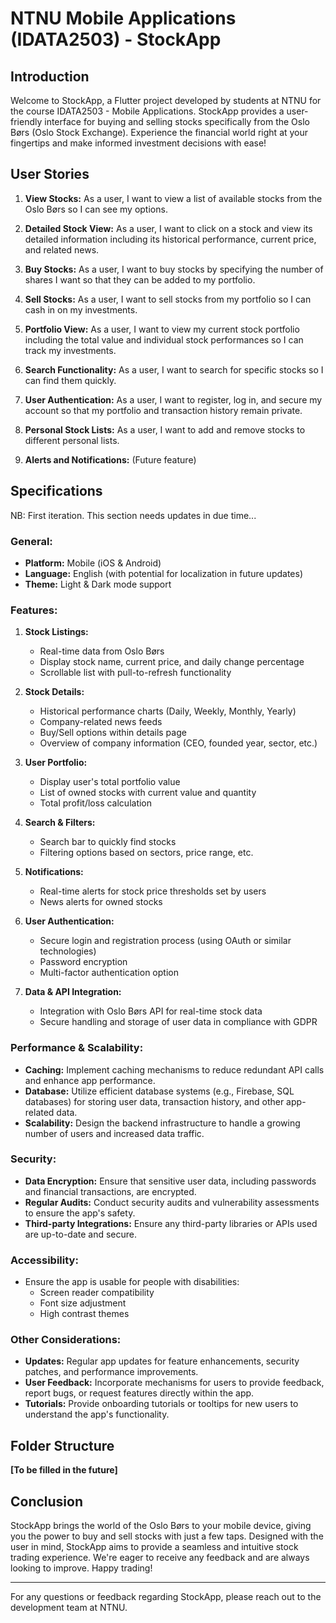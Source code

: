 # NTNU Mobile Applications (IDATA2503) - StockApp

## Introduction

Welcome to StockApp, a Flutter project developed by students at NTNU for the course IDATA2503 - Mobile Applications. StockApp provides a user-friendly interface for buying and selling stocks specifically from the Oslo Børs (Oslo Stock Exchange). Experience the financial world right at your fingertips and make informed investment decisions with ease!

## User Stories

1. **View Stocks:** As a user, I want to view a list of available stocks from the Oslo Børs so I can see my options.
   
2. **Detailed Stock View:** As a user, I want to click on a stock and view its detailed information including its historical performance, current price, and related news.
    
3. **Buy Stocks:** As a user, I want to buy stocks by specifying the number of shares I want so that they can be added to my portfolio.
    
4. **Sell Stocks:** As a user, I want to sell stocks from my portfolio so I can cash in on my investments.
    
5. **Portfolio View:** As a user, I want to view my current stock portfolio including the total value and individual stock performances so I can track my investments.

6. **Search Functionality:** As a user, I want to search for specific stocks so I can find them quickly.

7. **User Authentication:** As a user, I want to register, log in, and secure my account so that my portfolio and transaction history remain private.

8. **Personal Stock Lists:** As a user, I want to add and remove stocks to different personal lists.
   
9. **Alerts and Notifications:** (Future feature)

## Specifications

NB: First iteration. This section needs updates in due time...

### General:

- **Platform:** Mobile (iOS & Android)
- **Language:** English (with potential for localization in future updates)
- **Theme:** Light & Dark mode support

### Features:

1. **Stock Listings:**
   - Real-time data from Oslo Børs
   - Display stock name, current price, and daily change percentage
   - Scrollable list with pull-to-refresh functionality

2. **Stock Details:**
   - Historical performance charts (Daily, Weekly, Monthly, Yearly)
   - Company-related news feeds
   - Buy/Sell options within details page
   - Overview of company information (CEO, founded year, sector, etc.)

3. **User Portfolio:**
   - Display user's total portfolio value
   - List of owned stocks with current value and quantity
   - Total profit/loss calculation

4. **Search & Filters:**
   - Search bar to quickly find stocks
   - Filtering options based on sectors, price range, etc.

5. **Notifications:**
   - Real-time alerts for stock price thresholds set by users
   - News alerts for owned stocks

6. **User Authentication:**
   - Secure login and registration process (using OAuth or similar technologies)
   - Password encryption
   - Multi-factor authentication option

7. **Data & API Integration:**
   - Integration with Oslo Børs API for real-time stock data
   - Secure handling and storage of user data in compliance with GDPR

### Performance & Scalability:

- **Caching:** Implement caching mechanisms to reduce redundant API calls and enhance app performance.
- **Database:** Utilize efficient database systems (e.g., Firebase, SQL databases) for storing user data, transaction history, and other app-related data.
- **Scalability:** Design the backend infrastructure to handle a growing number of users and increased data traffic.

### Security:

- **Data Encryption:** Ensure that sensitive user data, including passwords and financial transactions, are encrypted.
- **Regular Audits:** Conduct security audits and vulnerability assessments to ensure the app's safety.
- **Third-party Integrations:** Ensure any third-party libraries or APIs used are up-to-date and secure.

### Accessibility:

- Ensure the app is usable for people with disabilities:
  - Screen reader compatibility
  - Font size adjustment
  - High contrast themes

### Other Considerations:

- **Updates:** Regular app updates for feature enhancements, security patches, and performance improvements.
- **User Feedback:** Incorporate mechanisms for users to provide feedback, report bugs, or request features directly within the app.
- **Tutorials:** Provide onboarding tutorials or tooltips for new users to understand the app's functionality.


## Folder Structure

**[To be filled in the future]**

## Conclusion

StockApp brings the world of the Oslo Børs to your mobile device, giving you the power to buy and sell stocks with just a few taps. Designed with the user in mind, StockApp aims to provide a seamless and intuitive stock trading experience. We're eager to receive any feedback and are always looking to improve. Happy trading!

---

For any questions or feedback regarding StockApp, please reach out to the development team at NTNU.


  
